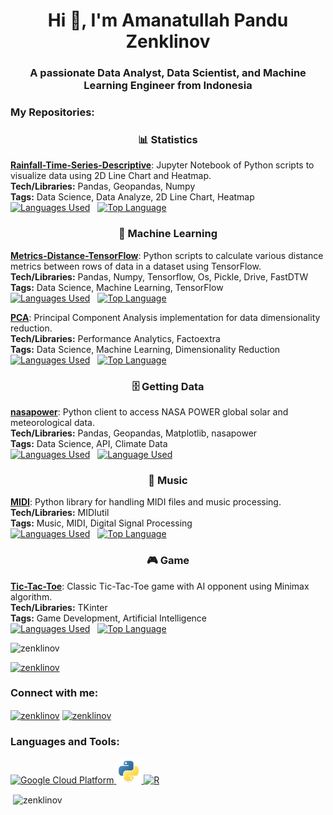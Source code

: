 <h1 align="center">Hi 👋, I'm Amanatullah Pandu Zenklinov</h1>
<h3 align="center">A passionate Data Analyst, Data Scientist, and Machine Learning Engineer from Indonesia</h3>

<h3 align="left">My Repositories:</h3>


  <tr>
    <td style="padding: 10px; border: 1px solid #ccc; border-radius: 5px;">
      <h3 align="center">📊 Statistics</h3>
        <p>
        <a href="https://github.com/zenklinov/Rainfall-Time-Series-Descriptive"><strong>Rainfall-Time-Series-Descriptive</strong></a>: Jupyter Notebook of Python scripts to visualize data using 2D Line Chart and Heatmap.
        <br>
        <strong>Tech/Libraries:</strong> Pandas, Geopandas, Numpy
        <br>
        <strong>Tags:</strong> Data Science, Data Analyze, 2D Line Chart, Heatmap
        <br>
        <a href="https://github.com/zenklinov/ Rainfall-Time-Series-Descriptive"><img src="https://img.shields.io/github/languages/count/zenklinov/Rainfall-Time-Series-Descriptive" alt="Languages Used"></a>
        &nbsp;
        <a href="https://github.com/zenklinov/Metrics-Distance-TensorFlow"><img src="https://img.shields.io/github/languages/top/zenklinov/Rainfall-Time-Series-Descriptive" alt="Top Language"></a>
    </td>
    <td style="padding: 10px; border: 1px solid #ccc; border-radius: 5px;">
      <h3 align="center">🤖 Machine Learning</h3>
        <p>
        <a href="https://github.com/zenklinov/Metrics-Distance-TensorFlow"><strong>Metrics-Distance-TensorFlow</strong></a>: Python scripts to calculate various distance metrics between rows of data in a dataset using TensorFlow.
        <br>
        <strong>Tech/Libraries:</strong> Pandas, Numpy, Tensorflow, Os, Pickle, Drive, FastDTW
        <br>
        <strong>Tags:</strong> Data Science, Machine Learning, TensorFlow
        <br>
        <a href="https://github.com/zenklinov/Metrics-Distance-TensorFlow"><img src="https://img.shields.io/github/languages/count/zenklinov/Metrics-Distance-TensorFlow" alt="Languages Used"></a>
        &nbsp;
        <a href="https://github.com/zenklinov/Metrics-Distance-TensorFlow"><img src="https://img.shields.io/github/languages/top/zenklinov/Metrics-Distance-TensorFlow" alt="Top Language"></a>
      </p>
      <p>
        <a href="https://github.com/zenklinov/PCA"><strong>PCA</strong></a>: Principal Component Analysis implementation for data dimensionality reduction.
        <br>
        <strong>Tech/Libraries:</strong> Performance Analytics, Factoextra
        <br>
        <strong>Tags:</strong> Data Science, Machine Learning, Dimensionality Reduction
        <br>
        <a href="https://github.com/zenklinov/PCA"><img src="https://img.shields.io/github/languages/count/zenklinov/PCA" alt="Languages Used"></a>
        &nbsp;
        <a href="https://github.com/zenklinov/PCA"><img src="https://img.shields.io/github/languages/top/zenklinov/PCA" alt="Top Language"></a>
      </p>
    </td>
    <td style="padding: 10px; border: 1px solid #ccc; border-radius: 5px;">
      <h3 align="center">🗄️ Getting Data</h3>
      <p>
        <a href="https://github.com/zenklinov/nasapower"><strong>nasapower</strong></a>: Python client to access NASA POWER global solar and meteorological data.
        <br>
        <strong>Tech/Libraries:</strong> Pandas, Geopandas, Matplotlib, nasapower
        <br>
        <strong>Tags:</strong> Data Science, API, Climate Data
        <br>
        <a href="https://github.com/zenklinov/nasapower"><img src="https://img.shields.io/github/languages/count/zenklinov/nasapower" alt="Languages Used"></a>
        &nbsp;
        <a href="https://github.com/zenklinov/nasapower"><img src="https://img.shields.io/github/languages/top/zenklinov/nasapower?sort=r,python" alt="Language Used"></a>
      </p>
    </td>
  </tr>
  <tr>
    <td style="padding: 10px; border: 1px solid #ccc; border-radius: 5px;">
      <h3 align="center">🎵 Music</h3>
      <p>
        <a href="https://github.com/zenklinov/MIDI"><strong>MIDI</strong></a>: Python library for handling MIDI files and music processing.
        <br>
        <strong>Tech/Libraries:</strong> MIDIutil
        <br>
        <strong>Tags:</strong> Music, MIDI, Digital Signal Processing
        <br>
        <a href="https://github.com/zenklinov/MIDI"><img src="https://img.shields.io/github/languages/count/zenklinov/MIDI" alt="Languages Used"></a>
        &nbsp;
        <a href="https://github.com/zenklinov/MIDI"><img src="https://img.shields.io/github/languages/top/zenklinov/MIDI" alt="Top Language"></a>
      </p>
    </td>
    <td style="padding: 10px; border: 1px solid #ccc; border-radius: 5px;">
      <h3 align="center">🎮 Game</h3>
      <p>
        <a href="https://github.com/zenklinov/Tic-Tac-Toe"><strong>Tic-Tac-Toe</strong></a>: Classic Tic-Tac-Toe game with AI opponent using Minimax algorithm.
        <br>
        <strong>Tech/Libraries:</strong> TKinter
        <br>
        <strong>Tags:</strong> Game Development, Artificial Intelligence
        <br>
        <a href="https://github.com/zenklinov/Tic-Tac-Toe"><img src="https://img.shields.io/github/languages/count/zenklinov/Tic-Tac-Toe" alt="Languages Used"></a>
        &nbsp;
        <a href="https://github.com/zenklinov/Tic-Tac-Toe"><img src="https://img.shields.io/github/languages/top/zenklinov/Tic-Tac-Toe" alt="Top Language"></a>
      </p>
    </td>
  </tr>


<p align="left"> <img src="https://komarev.com/ghpvc/?username=zenklinov&label=Profile%20views&color=0e75b6&style=flat" alt="zenklinov" /> </p>

<p align="left"> <a href="https://github.com/ryo-ma/github-profile-trophy"><img src="https://github-profile-trophy.vercel.app/?username=zenklinov" alt="zenklinov" /></a> </p>

<h3 align="left">Connect with me:</h3>
<p align="left">
<a href="https://linkedin.com/in/zenklinov" target="blank"><img align="center" src="https://raw.githubusercontent.com/rahuldkjain/github-profile-readme-generator/master/src/images/icons/Social/linked-in-alt.svg" alt="zenklinov" height="30" width="40" /></a>
<a href="https://instagram.com/zenklinov" target="blank"><img align="center" src="https://raw.githubusercontent.com/rahuldkjain/github-profile-readme-generator/master/src/images/icons/Social/instagram.svg" alt="zenklinov" height="30" width="40" /></a>
</p>

<h3 align="left">Languages and Tools:</h3>
<p align="left"> 
  <a href="https://cloud.google.com" target="_blank" rel="noreferrer"> 
    <img src="https://www.vectorlogo.zone/logos/google_cloud/google_cloud-icon.svg" alt="Google Cloud Platform" width="40" height="40"/> 
  </a> 
  <a href="https://www.python.org" target="_blank" rel="noreferrer"> 
    <img src="https://raw.githubusercontent.com/devicons/devicon/master/icons/python/python-original.svg" alt="Python" width="40" height="40"/> 
  </a> 
  <a href="https://www.r-project.org/" target="_blank" rel="noreferrer"> <!-- Tambahkan ini untuk bahasa R -->
    <img src="https://www.r-project.org/logo/Rlogo.svg" alt="R" width="40" height="40"/> 
  </a> 
</p>

<p>&nbsp;<img align="center" src="https://github-readme-stats.vercel.app/api?username=zenklinov&show_icons=true&locale=en" alt="zenklinov" /></p>
